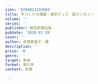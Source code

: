 ```yaml
---
isbn: '9784023333093'
title: 手づくりの通園・通学グッズ　超カンタン！
volume: ''
series: ''
publisher: 朝日新聞出版
pubdate: '2020-01-20'
cover: ''
author: 寺西恵里子／著
description: ''
price: '0'
genre: ''
target: 実用
format: 単行本
content: 家事

---
```

